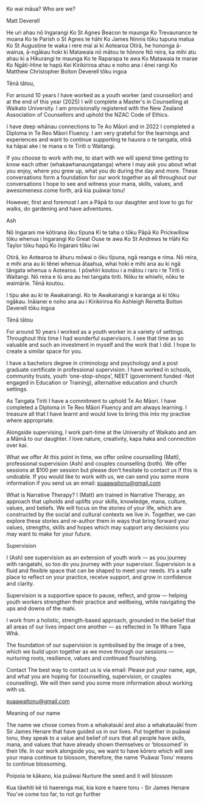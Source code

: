 Ko wai māua? Who are we? 

Matt Deverell


He uri ahau nō Ingarangi 
Ko St Agnes Beacon te maunga 
Ko Trevaunance te moana
Ko te Parish o St Agnes te hāhi 
Ko James Ninnis tōku tupuna matua 
Ko St Augustine te waka i rere mai ai ki Aotearoa 
Otirā, he hononga ā-wairua, ā-ngākau hoki ki Matawaia nō mātou te hōnore
Nō reira, ka mihi atu ahau ki a Hikurangi te maunga
Ko te Raparapa te awa 
Ko Matawaia te marae
Ko Ngāti-Hine te hapū 
Kei Kirikiriroa ahau e noho ana i ēnei rangi 
Ko Matthew Christopher Bolton Deverell tōku ingoa

Tēnā tātou, 

For around 10 years I have worked as a youth worker (and counsellor) and at the end of this year (2025) I will complete a Master's in Counselling at Waikato University. I am provisionally registered with the New Zealand Association of Counsellors and uphold the NZAC Code of Ethics. 

I have deep whānau connections to Te Ao Māori and in 2022 I completed a Diploma in Te Reo Māori Fluency. I am very grateful for the learnings and experiences and want to continue supporting te hauora o te tangata, otirā ka hāpai ake i te mana o te Tiriti o Waitangi. 

If you choose to work with me, to start with we will spend time getting to know each other (whakawhanaungatanga) where I may ask you about what you enjoy, where you grew up, what you do during the day and more. These conversations form a foundation for our work together as all throughout our conversations I hope to see and witness your mana, skills, values, and awesomeness come forth, arā kia puāwai tonu! 

However, first and foremost I am a Pāpā to our daughter and love to go for walks, do gardening and have adventures. 


Ash 



Nō Ingarani me kōtirana ōku tīpuna 
Ki te taha o tōku Pāpā
Ko  Prickwillow tōku whenua i Ingarangi 
Ko Great Ouse te awa
Ko St Andrews te Hāhi 
Ko Taylor tōku hapū
Ko Ingarani tōku iwi 

Otirā, ko Aotearoa te āhuru mōwai o ōku tīpuna, ngā reanga e rima. 
Nō reira, e mihi ana au ki tēnei whenua ātaahua, whai hoki e mihi ana au ki ngā tāngata whenua o Aotearoa. 
I pōwhiri koutou i a mātou i raro i te Tiriti o Waitangi. Nō reira e tū ana au hei tangata tiriti. Nōku te whiwhi, nōku te waimārie. Tēnā koutou.

I tipu ake au ki te Awakairangi. 
Ko te Awakairangi e karanga ai ki tōku ngākau. 
Ināianei e noho ana au i Kirikiriroa
Ko Ashleigh Renetta Bolton Deverell tōku ingoa

Tēnā tātou 

For around 10 years I worked as a youth worker in a variety of settings. Throughout this time I had wonderful supervisors. I see that time as so valuable and such an investment in myself and the work that I did. I hope to create a similar space for you. 

I have a bachelors degree in criminology and psychology and a post graduate certificate in professional supervision. 
I have worked in schools, community trusts, youth ‘one-stop-shops’, NEET (government funded -Not engaged in Education or Training), alternative education and church settings. 

As Tangata Tiriti I have a commitment to uphold Te Ao Māori. I have completed a Diploma in Te Reo Māori Fluency and am always learning. I treasure all that I have learnt and would love to bring this into my practise where appropriate. 

Alongside supervising, I work part-time at the University of Waikato and am a Māmā to our daughter. I love nature, creativity, kapa haka and connection over kai. 



What we offer 
At this point in time, we offer online counselling (Matt), professional supervision (Ash) and couples counselling (both). 
We offer sessions at $100 per session but please don’t hesitate to contact us if this is undoable. If you would like to work with us, we can send you some more information if you send us an email: puaawaitonu@gmail.com 

What is Narrative Therapy? 
I (Matt) am trained in Narrative Therapy, an approach that upholds and uplifts your skills, knowledge, mana, culture, values, and beliefs. We will focus on the stories of your life, which are constructed by the social and cultural contexts we live in. Together, we can explore these stories and re-author them in ways that bring forward your values, strengths, skills and hopes which may support any decisions you may want to make for your future. 

Supervision

I (Ash) see supervision as an extension of youth work — as you journey with rangatahi, so too do you journey with your supervisor. Supervision is a fluid and flexible space that can be shaped to meet your needs. It’s a safe place to reflect on your practice, receive support, and grow in confidence and clarity.

Supervision is a supportive space to pause, reflect, and grow — helping youth workers strengthen their practice and wellbeing, while navigating the ups and downs of the mahi.

I work from a holistic, strength-based approach, grounded in the belief that all areas of our lives impact one another — as reflected in Te Whare Tapa Whā.

The foundation of our supervision is symbolised by the image of a tree, which we build upon together as we move through our sessions — nurturing roots, resilience, values and continued flourishing.


Contact 
The best way to contact us is via email: 
Please put your name, age, and what you are hoping for (counselling, supervision, or couples counselling). 
We will then send you some more information about working with us. 

puaawaitonu@gmail.com 


Meaning of our name

The name we chose comes from a whakataukī and also a whakatauākī from Sir James Henare that have guided us in our lives. Put together in puāwai tonu, they speak to a value and belief of ours that all people have skills, mana, and values that have already shown themselves or ‘blossomed’ in their life. In our work alongside you, we want to have kōrero which will see your mana continue to blossom, therefore, the name ‘Puāwai Tonu’ means to continue blossoming. 

Poipoia te kākano, kia puāwai 
Nurture the seed and it will blossom 

Kua tāwhiti kē tō haerenga mai, kia kore e haere tonu - Sir James Henare 
You’ve come too far, to not go further 
